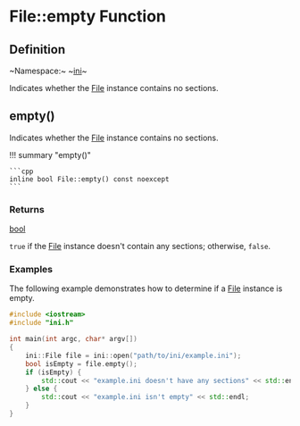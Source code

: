 # File::empty Function

## Definition

~Namespace:~ ~[ini](../../ini_namespace.md)~

Indicates whether the [File](../file.md) instance contains no sections.

## empty()

Indicates whether the [File](../file.md) instance contains no sections.

!!! summary "empty()"

    ```cpp
    inline bool File::empty() const noexcept
    ```

### Returns

[bool](https://en.cppreference.com/w/cpp/language/types)

`true` if the [File](../file.md) instance doesn't contain any sections; otherwise, `false`.

### Examples

The following example demonstrates how to determine if a [File](../file.md) instance is empty.

```cpp linenums="1" title="main.cpp"
#include <iostream>
#include "ini.h"

int main(int argc, char* argv[])
{
    ini::File file = ini::open("path/to/ini/example.ini");
    bool isEmpty = file.empty();
    if (isEmpty) {
        std::cout << "example.ini doesn't have any sections" << std::endl;
    } else {
        std::cout << "example.ini isn't empty" << std::endl;
    }
}
```